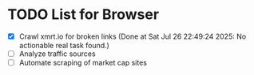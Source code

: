 # TODO List for Browser

- [x] Crawl xmrt.io for broken links  (Done at Sat Jul 26 22:49:24 2025: No actionable real task found.)
- [ ] Analyze traffic sources
- [ ] Automate scraping of market cap sites